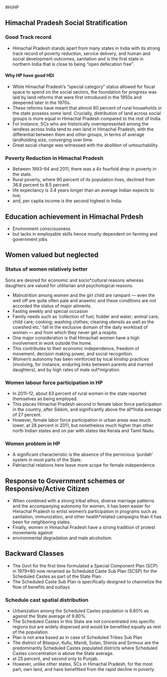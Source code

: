 #H/HP 
## Himachal Pradesh Social Stratification
### Good Track record
* Himachal Pradesh stands apart from many states in India with its strong track record of poverty reduction, service delivery, and human and social development outcomes, sanitation and is the first state in northern India that is close to being “open defecation free”.
#### Why HP have good HDI
* While Himachal Pradesh’s “special category” status allowed for fiscal space to spend on the social sectors, the foundation for progress was laid by land reforms that were first introduced in the 1950s and deepened later in the 1970s. 
* These reforms have meant that almost 80 percent of rural households in the state possess some land. Crucially, distribution of land across social groups is more equal in Himachal Pradesh compared to the rest of India. 
 * For instance, SCs who are historically overrepresented among the landless across India tend to own land in Himachal Pradesh, with the differential between them and other groups, in terms of average landholding size, converging over time.
* Great social change was witnessed with the abolition of untouchability. 
### Poverty Reduction in Himachal Pradesh
* Between 1993–94 and 2011, there was a 4x fourfold drop in poverty in the state. 
* Rural poverty, where 90 percent of its population lives, declined from 36.8 percent to 8.5 percent.
* life expectancy is 3.4 years longer than an average Indian expects to live; 
* and, per capita income is the second highest in India. 

## Education achievement in Himachal Prdesh
* Environment consciousness
* but lacks in employable skills hence mostly dependent on farming and government jobs 

## Women valued but neglected

### Status of women relatively better
Sons are desired for economic and socio*cultural reasons whereas daughters are valued for utilitarian and psychological reasons. 
 * Malnutrition among women and the girl child are rampant — even the well off are quite often pale and anaemic and these conditions are not accorded the status of major ailments.
 * Fasting weekly and special occasion
 * Family needs such as ‘collection of fuel, fodder and water; animal care; child care; cooking; washing clothes; cleaning utensils as well as the cowshed etc.’ fall in the exclusive domain of the daily workload of women — and from which they never get a respite.
* One major consideration is that Himachali women have a high involvement in work outside the home. 
* This contributes to their economic independence, freedom of movement, decision making power, and social recognition. 
* Women’s autonomy has been reinforced by local kinship practices (involving, for instance, enduring links between parents and married daughters), and by high rates of male out*migration. 

### Women labour force participation in HP
* In 2011–12, about 63 percent of rural women in the state reported themselves as being employed. 
 * This places Himachal Pradesh second in female labor force participation in the country, after Sikkim, and significantly above the all*India average of 27 percent. 
 * However, female labor force participation in urban areas was much lower, at 28 percent in 2011, but nonetheless much higher than other north Indian states and on par with states like Kerala and Tamil Nadu.
### Women problem in HP
* A significant characteristic is the absence of the pernicious ‘purdah’ system in most parts of the State.
* Patriarchal relations here leave more scope for female independence. 

## Response to Government schemes or Responsive/Active Citizen 
* When combined with a strong tribal ethos, diverse marriage patterns and the accompanying autonomy for women, it has been easier for Himachal Pradesh to enlist women’s participation in programs such as sanitation, immunization, and other health*related campaigns than it has been for neighboring states. 
* Finally, women in Himachal Pradesh have a strong tradition of protest movements against 
 * environmental degradation and male alcoholism.

## Backward Classes
* The Govt for the first time formulated a Special Component Plan (SCP) in 1979*80 now renamed as Scheduled Caste Sub Plan (SCSP) for the Scheduled Castes as part of the State Plan. 
 * The Scheduled Caste Sub Plan is specifically designed to channelize the flow of benefits and outlays
### Schedule cast spatial distribution
* Urbanization among the Scheduled Castes population is 6.60% as against the State average of 9.80%. 
* The Scheduled Castes in this State are not concentrated into specific regions but are widely dispersed and would be benefited equally as rest of the population. 
 * Plan is not area based as in case of Scheduled Tribes Sub Plan
* The district of Bilaspur, Kullu, Mandi, Solan, Shimla and Sirmour are the predominantly Scheduled Castes populated districts where Scheduled Castes concentration is above the State average.
* at 25 percent, and second only to Punjab. 
 * However, unlike other states, SCs in Himachal Pradesh, for the most part, own land, and have benefitted from the rapid decline in poverty.
